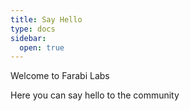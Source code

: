 ```yaml
---
title: Say Hello
type: docs
sidebar:
  open: true
---
```


Welcome to Farabi Labs

Here you can say hello to the community
